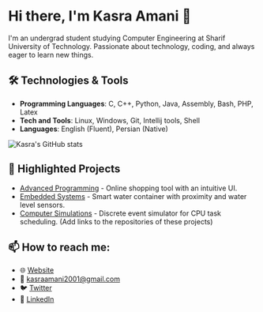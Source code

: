 # Hi there, I'm Kasra Amani 👋

I'm an undergrad student studying Computer Engineering at Sharif University of Technology. Passionate about technology, coding, and always eager to learn new things.

## 🛠 Technologies & Tools
- **Programming Languages**: C, C++, Python, Java, Assembly, Bash, PHP, Latex
- **Tech and Tools**: Linux, Windows, Git, Intellij tools, Shell
- **Languages**: English (Fluent), Persian (Native)

![Kasra's GitHub stats](https://github-readme-stats.vercel.app/api?username=itskasra&show_icons=true&theme=radical)

## 📌 Highlighted Projects
- [Advanced Programming](#) - Online shopping tool with an intuitive UI.
- [Embedded Systems](#) - Smart water container with proximity and water level sensors.
- [Computer Simulations](#) - Discrete event simulator for CPU task scheduling.
(Add links to the repositories of these projects)

## 📫 How to reach me:
- 🌐 [Website](www.kasraamani.me)
- 📧 kasraamani2001@gmail.com
- 🐦 [Twitter](https://twitter.com/your_twitter_username)
- 💼 [LinkedIn](https://linkedin.com/in/jameswgrant)

